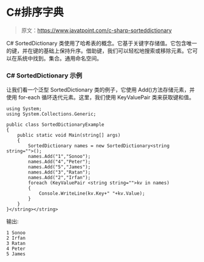 # C#排序字典

> 原文：<https://www.javatpoint.com/c-sharp-sorteddictionary>

C# SortedDictionary <tkey tvalue="">类使用了哈希表的概念。它基于关键字存储值。它包含唯一的键，并在键的基础上保持升序。借助键，我们可以轻松地搜索或移除元素。它可以在系统中找到。集合。通用命名空间。</tkey>

### C# SortedDictionary <tkey tvalue="">示例</tkey>

让我们看一个泛型 SortedDictionary <tkey tvalue="">类的例子，它使用 Add()方法存储元素，并使用 for-each 循环迭代元素。这里，我们使用 KeyValuePair 类来获取键和值。</tkey>

```
using System;
using System.Collections.Generic;

public class SortedDictionaryExample
{
    public static void Main(string[] args)
    {
        SortedDictionary names = new SortedDictionary<string string="">();
        names.Add("1","Sonoo");  
        names.Add("4","Peter");  
        names.Add("5","James");  
        names.Add("3","Ratan");  
        names.Add("2","Irfan");  
        foreach (KeyValuePair <string string="">kv in names)
        {
            Console.WriteLine(kv.Key+" "+kv.Value);
        }
    }
}</string></string> 
```

输出:

```
1 Sonoo
2 Irfan
3 Ratan
4 Peter
5 James

```